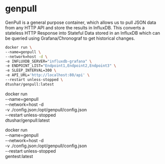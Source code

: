 # genpull

GenPull is a general purpose container, which allows us to pull JSON data from any HTTP API and store the results in InfluxDB.
This converts a stateless HTTP Response into Stateful Data stored in an InfluxDB which can be queried using Grafana/Chronograf to get historical changes.

```sh
docker run \
--name=genpull \
--network=host -d \
-e INFLUXDB_SERVER="influxdb-grafana" \
-e ENDPOINT_LIST="Endpoint1,Endpoint2,Endpoint3" \
-e SLEEP_INTERVAL=300 \
-e API_URL='http://localhost:80/api' \
--restart unless-stopped \
dtushar/genpull:latest
```

docker run \
--name=genpull \
--network=host -d \
-v ./config.json:/opt/genpull/config.json \
--restart unless-stopped \
dtushar/genpull:latest


docker run \
--name=genpull \
--network=host -d \
-v ./config.json:/opt/genpull/config.json \
--restart unless-stopped \
gentest:latest